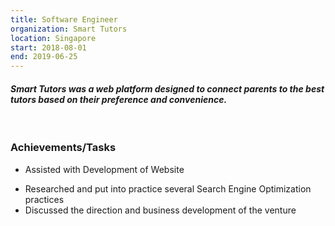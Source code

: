 ```yaml
---
title: Software Engineer
organization: Smart Tutors
location: Singapore
start: 2018-08-01
end: 2019-06-25
---
```


#### *Smart Tutors was a web platform designed to connect parents to the best tutors based on their preference and convenience.*

<br/>

### Achievements/Tasks
* Assisted with Development of Website
<!-- THIS IS A COMMENT TODO: There are no numbers here? How to quantify my work? -->
* Researched and put into practice several Search Engine Optimization practices
* Discussed the direction and business development of the venture